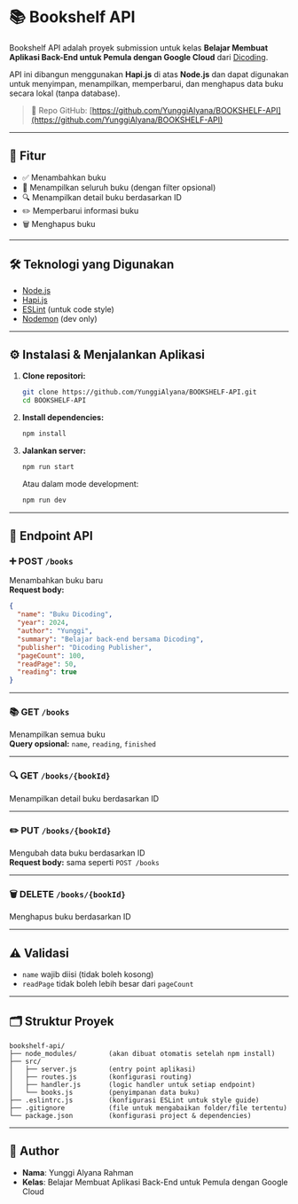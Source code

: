 # 📚 Bookshelf API

Bookshelf API adalah proyek submission untuk kelas **Belajar Membuat Aplikasi Back-End untuk Pemula dengan Google Cloud** dari [Dicoding](https://www.dicoding.com/).

API ini dibangun menggunakan **Hapi.js** di atas **Node.js** dan dapat digunakan untuk menyimpan, menampilkan, memperbarui, dan menghapus data buku secara lokal (tanpa database).

> 🔗 Repo GitHub: [https://github.com/YunggiAlyana/BOOKSHELF-API](https://github.com/YunggiAlyana/BOOKSHELF-API)

---

## 🚀 Fitur

- ✅ Menambahkan buku
- 📖 Menampilkan seluruh buku (dengan filter opsional)
- 🔍 Menampilkan detail buku berdasarkan ID
- ✏️ Memperbarui informasi buku
- 🗑️ Menghapus buku

---

## 🛠️ Teknologi yang Digunakan

- [Node.js](https://nodejs.org/)
- [Hapi.js](https://hapi.dev/)
- [ESLint](https://eslint.org/) (untuk code style)
- [Nodemon](https://www.npmjs.com/package/nodemon) (dev only)

---

## ⚙️ Instalasi & Menjalankan Aplikasi

1. **Clone repositori:**
   ```bash
   git clone https://github.com/YunggiAlyana/BOOKSHELF-API.git
   cd BOOKSHELF-API
   ```

2. **Install dependencies:**
   ```bash
   npm install
   ```

3. **Jalankan server:**
   ```bash
   npm run start
   ```

   Atau dalam mode development:
   ```bash
   npm run dev
   ```

---

## 📌 Endpoint API

### ➕ POST `/books`
Menambahkan buku baru  
**Request body:**
```json
{
  "name": "Buku Dicoding",
  "year": 2024,
  "author": "Yunggi",
  "summary": "Belajar back-end bersama Dicoding",
  "publisher": "Dicoding Publisher",
  "pageCount": 100,
  "readPage": 50,
  "reading": true
}
```

---

### 📚 GET `/books`
Menampilkan semua buku  
**Query opsional:** `name`, `reading`, `finished`

---

### 🔍 GET `/books/{bookId}`
Menampilkan detail buku berdasarkan ID

---

### ✏️ PUT `/books/{bookId}`
Mengubah data buku berdasarkan ID  
**Request body:** sama seperti `POST /books`

---

### 🗑️ DELETE `/books/{bookId}`
Menghapus buku berdasarkan ID

---

## ⚠️ Validasi

- `name` wajib diisi (tidak boleh kosong)
- `readPage` tidak boleh lebih besar dari `pageCount`

---

## 🗂️ Struktur Proyek

```
bookshelf-api/
├── node_modules/        (akan dibuat otomatis setelah npm install)
├── src/
│   ├── server.js        (entry point aplikasi)
│   ├── routes.js        (konfigurasi routing)
│   ├── handler.js       (logic handler untuk setiap endpoint)
│   └── books.js         (penyimpanan data buku)
├── .eslintrc.js         (konfigurasi ESLint untuk style guide)
├── .gitignore           (file untuk mengabaikan folder/file tertentu)
└── package.json         (konfigurasi project & dependencies)
```

---

## 👤 Author

- **Nama**: Yunggi Alyana Rahman
- **Kelas**: Belajar Membuat Aplikasi Back-End untuk Pemula dengan Google Cloud
